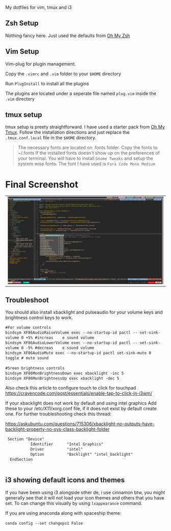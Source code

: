 My dotfiles for vim, tmux and i3

## Zsh Setup
Nothing fancy here. Just used the defaults from [Oh My Zsh](https://github.com/robbyrussell/oh-my-zsh)

## Vim Setup

Vim-plug for plugin management.

Copy the `.vimrc` and `.vim` folder to your `$HOME` directory

Run `PlugInstall` to install all the plugins

The plugins are located under a seperate file named `plug.vim` inside the `.vim` directory

## tmux setup

tmux setup is preety straightforward. I have used a starter pack from [Oh My Tmux](https://github.com/gpakosz/.tmux). Follow the installation directions and just replace the `.tmux.conf.local` file in the `$HOME` directory.


> The necessary fonts are located on .fonts folder. Copy the fonts to ~/.fonts
If the installed fonts doesn't show up on the preferences of your terminal.
You will have to install `Gnome Tweaks` and setup the system wise fonts. The font I have used is `Fura Code Mono Medium`

# Final Screenshot
<div style="text-align: center"><table><tr>
  <td style="text-align: center">
  <a href="https://github.com/igaurab/dotfiles/blob/master/Screenshot.png">
    <img src="https://github.com/igaurab/dotfiles/blob/master/Screenshot.png"/></a>
</td>
</tr></table></div>

## Troubleshoot
You should also install xbacklight and pulseaudio for your volume keys and brightness control keys to work.
```
#For volume controls
bindsym XF86AudioRaiseVolume exec --no-startup-id pactl -- set-sink-volume 0 +5% #increas    e sound volume
bindsym XF86AudioLowerVolume exec --no-startup-id pactl -- set-sink-volume 0 -5% #decreas    e sound volume
bindsym XF86AudioMute exec --no-startup-id pactl set-sink-mute 0 toggle # mute sound
   
#Sreen brightness controls
bindsym XF86MonBrightnessDown exec xbacklight -inc 5
bindsym XF86MonBrightnessUp exec xbacklight -dec 5 
```

Also check this article to configure touch to click for touchpad
https://cravencode.com/post/essentials/enable-tap-to-click-in-i3wm/

If your xbacklight does not work by default and using intel graphics
Add these to your /etc/X11/xorg.conf file, if it does not exist by default create one.
For further troubleshooting check this thread:

https://askubuntu.com/questions/715306/xbacklight-no-outputs-have-backlight-property-no-sys-class-backlight-folder

```
 Section "Device"                                                                         
           Identifier      "Intel Graphics"
           Driver          "intel"
           Option          "Backlight" "intel_backlight"
  EndSection


```

## i3 showing default icons and themes

If you have been using i3 alongside other de, i use cinnamon btw, you might generally see that it will not load your icon themes and others that you have set.
To can change this visually by using `lxappearance` command.

If you are using anaconda along with spaceship theme:

`conda config --set changeps1 False` 
